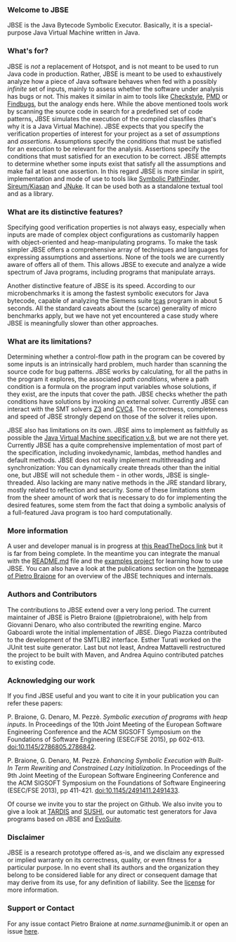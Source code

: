 ### Welcome to JBSE
JBSE is the Java Bytecode Symbolic Executor. Basically, it is a special-purpose Java Virtual Machine written in Java.

### What's for?
JBSE is *not* a replacement of Hotspot, and is not meant to be used to run Java code in production. Rather, JBSE is meant to be used to exhaustively analyze how a piece of Java software behaves when fed with a possibly *infinite* set of inputs, mainly to assess whether the software under analysis has bugs or not. This makes it similar in aim to tools like [Checkstyle](http://checkstyle.sourceforge.net), [PMD](http://pmd.sourceforge.net) or [Findbugs](http://findbugs.sourceforge.net), but the analogy ends here. While the above mentioned tools work by scanning the source code in search for a predefined set of code patterns, JBSE simulates the execution of the compiled classfiles (that's why it is a Java Virtual Machine). JBSE expects that you specify the verification properties of interest for your project as a set of *assumptions* and *assertions*. Assumptions specify the conditions that must be satisfied for an execution to be relevant for the analysis. Assertions specify the conditions that must satisfied for an execution to be correct. JBSE attempts to determine whether some inputs exist that satisfy all the assumptions and make fail at least one assertion. In this regard JBSE is more similar in spirit, implementation and mode of use to tools like [Symbolic PathFinder](https://github.com/SymbolicPathFinder/jpf-symbc), [Sireum/Kiasan](http://www.sireum.org) and [JNuke](http://fmv.jku.at/jnuke/). It can be used both as a standalone textual tool and as a library. 

### What are its distinctive features?
Specifying good verification properties is not always easy, especially when inputs are made of complex object configurations as customarily happen with object-oriented and heap-manipulating programs. To make the task simpler JBSE offers a comprehensive array of techniques and languages for expressing assumptions and assertions. None of the tools we are currently aware of offers all of them. This allows JBSE to execute and analyze a wide spectrum of Java programs, including programs that manipulate arrays.

Another distinctive feature of JBSE is its speed. According to our microbenchmarks it is among the fastest symbolic executors for Java bytecode, capable of analyzing the Siemens suite [tcas](http://sir.unl.edu) program in about 5 seconds. All the standard caveats about the (scarce) generality of micro benchmarks apply, but we have not yet encountered a case study where JBSE is meaningfully slower than other approaches.

### What are its limitations?
Determining whether a control-flow path in the program can be covered by some inputs is an intrinsically hard problem, much harder than scanning the source code for bug patterns. JBSE works by calculating, for all the paths in the program it explores, the associated *path conditions*, where a path condition is a formula on the program input variables whose solutions, if they exist, are the inputs that cover the path. JBSE checks whether the path conditions have solutions by invoking an external solver. Currently JBSE can interact with the SMT solvers [Z3](http://z3.codeplex.com) and [CVC4](http://cvc4.cs.nyu.edu/). The correctness, completeness and speed of JBSE strongly depend on those of the solver it relies upon. 

JBSE also has limitations on its own. JBSE aims to implement as faithfully as possible the [Java Virtual Machine specification v.8](http://docs.oracle.com/javase/specs/jvms/se8/html/index.html), but we are not there yet. Currently JBSE has a quite comprehensive implementation of most part of the specification, including invokedynamic, lambdas, method handles and default methods. JBSE does not really implement multithreading and synchronization: You can dynamically create threads other than the initial one, but JBSE will not schedule them - in other words, JBSE is single-threaded. Also lacking are many native methods in the JRE standard library, mostly related to reflection and security. Some of these limitations stem from the sheer amount of work that is necessary to do for implementing the desired features, some stem from the fact that doing a symbolic analysis of a full-featured Java program is too hard computationally.

### More information
A user and developer manual is in progress at [this ReadTheDocs link](https://jbse-manual.readthedocs.io/) but it is far from being complete. In the meantime you can integrate the manual with the [README.md](https://github.com/pietrobraione/jbse/blob/master/README.md) file and the [examples project](https://github.com/pietrobraione/jbse-examples) for learning how to use JBSE. You can also have a look at the publications section on the [homepage of Pietro Braione](https://sites.google.com/site/pietrobraione) for an overview of the JBSE techniques and internals.

### Authors and Contributors
The contributions to JBSE extend over a very long period. The current maintainer of JBSE is Pietro Braione (@pietrobraione), with help from Giovanni Denaro, who also contributed the rewriting engine. Marco Gaboardi wrote the initial implementation of JBSE. Diego Piazza contributed to the development of the SMTLIB2 interface. Esther Turati worked on the JUnit test suite generator. Last but not least, Andrea Mattavelli restructured the project to be built with Maven, and Andrea Aquino contributed patches to existing code.

### Acknowledging our work
If you find JBSE useful and you want to cite it in your publication you can refer these papers:

P. Braione, G. Denaro, M. Pezzè. *Symbolic execution of programs with heap inputs*. In Proceedings of the 10th Joint Meeting of the European Software Engineering Conference and the ACM SIGSOFT Symposium on the Foundations of Software Engineering (ESEC/FSE 2015), pp 602-613. [doi:10.1145/2786805.2786842](https://doi.org/10.1145/2786805.2786842).

P. Braione, G. Denaro, M. Pezzè. *Enhancing Symbolic Execution with Built-In Term Rewriting and Constrained Lazy Initialization*. In Proceedings of the 9th Joint Meeting of the European Software Engineering Conference and the ACM SIGSOFT Symposium on the Foundations of Software Engineering (ESEC/FSE 2013), pp 411-421. [doi:10.1145/2491411.2491433](https://doi.org/10.1145/2491411.2491433).

Of course we invite you to star the project on Github. We also invite you to give a look at [TARDIS](https://github.com/pietrobraione/tardis) and [SUSHI](https://github.com/pietrobraione/sushi), our automatic test generators for Java programs based on JBSE and [EvoSuite](http://www.evosuite.org/).

### Disclaimer
JBSE is a research prototype offered as-is, and we disclaim any expressed or implied warranty on its correctness, quality, or even fitness for a particular purpose. In no event shall its authors and the organization they belong to be considered liable for any direct or consequent damage that may derive from its use, for any definition of liability. See the [license](https://github.com/pietrobraione/jbse/blob/master/LICENSE.txt) for more information.

### Support or Contact
For any issue contact Pietro Braione at *name*.*surname*@unimib.it or open an issue [here](https://github.com/pietrobraione/jbse/issues).
